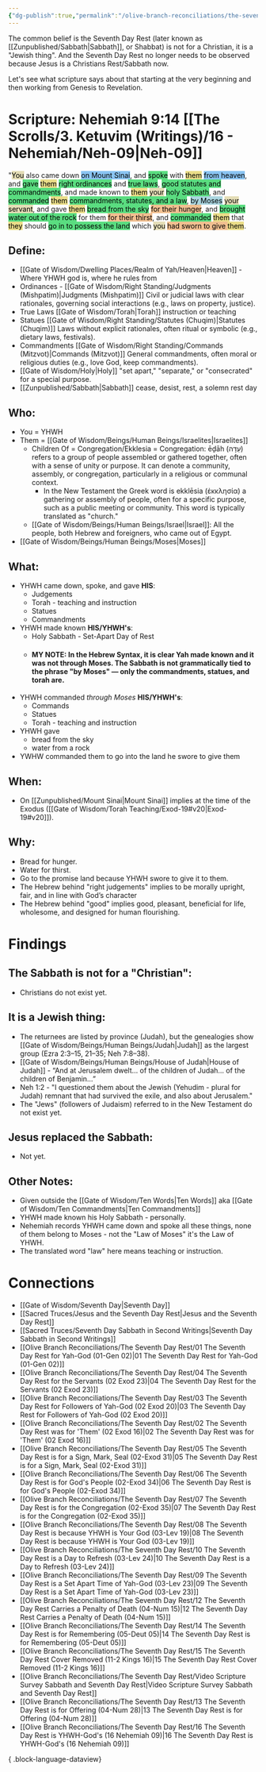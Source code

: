 ```yaml
---
{"dg-publish":true,"permalink":"/olive-branch-reconciliations/the-seventh-day-rest/16-the-seventh-day-rest-is-yhwh-god-s-16-nehemiah-09/","tags":["#OliveBranch","#Sabbath","SeventhDayRest","S"]}
---
```


The common belief is the Seventh Day Rest (later known as [[Zunpublished/Sabbath\|Sabbath]], or Shabbat) is not for a Christian, it is a "Jewish thing". And the Seventh Day Rest no longer needs to be observed because Jesus is a Christians Rest/Sabbath now. 

Let's see what scripture says about that starting at the very beginning and then working from Genesis to Revelation. 
# Scripture: Nehemiah 9:14 [[The Scrolls/3. Ketuvim (Writings)/16 - Nehemiah/Neh-09\|Neh-09]]

"<mark style="background: #D7CD91A6;">You</mark> also came down <mark style="background: #4DA6EDA6;">on Mount Sinai</mark>, and <mark style="background: #04CD3EA6;">spoke</mark> with <mark style="background: #E0CC4BA6;">them</mark> <mark style="background: #4DA6EDA6;">from heaven</mark>, and <mark style="background: #04CD3EA6;">gave</mark> <mark style="background: #E0CC4BA6;">them</mark> <mark style="background: #04CD3EA6;">right ordinances</mark> and <mark style="background: #04CD3EA6;">true laws</mark>, <mark style="background: #04CD3EA6;">good statutes and commandments</mark>,  and made known to <mark style="background: #E0CC4BA6;">them</mark> <mark style="background: #D7CD91A6;">your</mark> <mark style="background: #04CD3EA6;">holy Sabbath</mark>, and <mark style="background: #04CD3EA6;">commanded</mark> <mark style="background: #E0CC4BA6;">them</mark> <mark style="background: #04CD3EA6;">commandments, statutes, and a law</mark>, <mark style="background: #7FC1CFA6;">by Moses</mark> <mark style="background: #D7CD91A6;">your servant</mark>, and gave <mark style="background: #E0CC4BA6;">them</mark> <mark style="background: #04CD3EA6;">bread from the sky</mark> <mark style="background: #EB9E57A6;">for their hunger</mark>, and <mark style="background: #04CD3EA6;">brought water out of the rock</mark> for them <mark style="background: #EB9E57A6;">for their thirst</mark>, and <mark style="background: #04CD3EA6;">commanded</mark> <mark style="background: #E0CC4BA6;">them</mark> that <mark style="background: #E0CC4BA6;">they</mark> should <mark style="background: #04CD3EA6;">go in to possess the land</mark> which <mark style="background: #D7CD91A6;">you</mark> <mark style="background: #EB9E57A6;">had sworn to give </mark><mark style="background: #E0CC4BA6;">them</mark>. 

## **Define**: 
- [[Gate of Wisdom/Dwelling Places/Realm of Yah/Heaven\|Heaven]] - Where YHWH god is, where he rules from
- Ordinances - [[Gate of Wisdom/Right Standing/Judgments (Mishpatim)\|Judgments (Mishpatim)]] Civil or judicial laws with clear rationales, governing social interactions (e.g., laws on property, justice).
- True Laws [[Gate of Wisdom/Torah\|Torah]] instruction or teaching
- Statues [[Gate of Wisdom/Right Standing/Statutes (Chuqim)\|Statutes (Chuqim)]] Laws without explicit rationales, often ritual or symbolic (e.g., dietary laws, festivals).
- Commandments [[Gate of Wisdom/Right Standing/Commands (Mitzvot)\|Commands (Mitzvot)]] General commandments, often moral or religious duties (e.g., love God, keep commandments).
- [[Gate of Wisdom/Holy\|Holy]] "set apart," "separate," or "consecrated" for a special purpose. 
- [[Zunpublished/Sabbath\|Sabbath]] cease, desist, rest, a solemn rest day
## **Who**:
- You =  YHWH
- Them = [[Gate of Wisdom/Beings/Human Beings/Israelites\|Israelites]]
	- Children Of = Congregation/Ekklesia = Congregation: ēḏāh (עֵדָה) refers to a group of people assembled or gathered together, often with a sense of unity or purpose. It can denote a community, assembly, or congregation, particularly in a religious or communal context.
		- In the New Testament the Greek word is ekklēsia (ἐκκλησία) a gathering or assembly of people, often for a specific purpose, such as a public meeting or community. This word is typically translated as "church."
	- [[Gate of Wisdom/Beings/Human Beings/Israel\|Israel]]: All the people, both Hebrew and foreigners, who came out of Egypt.
- [[Gate of Wisdom/Beings/Human Beings/Moses\|Moses]]

## **What**: 
- YHWH came down, spoke, and gave **HIS**:
	- Judgements
	- Torah - teaching and instruction
	- Statues
	- Commandments
- YHWH made known **HIS/YHWH's**: 
	- Holy Sabbath - Set-Apart Day of Rest
	- #### MY NOTE: In the Hebrew Syntax, it is clear Yah made known and it was not through Moses. The Sabbath is not grammatically tied to the phrase "by Moses" — only the commandments, statues, and torah are.
- YHWH commanded *through Moses* **HIS/YHWH's**:
	- Commands
	- Statues
	- Torah - teaching and instruction
- YHWH gave
	- bread from the sky
	- water from a rock
- YWHW commanded them to go into the land he swore to give them
## **When**:
- On [[Zunpublished/Mount Sinai\|Mount Sinai]] implies at the time of the Exodus ([[Gate of Wisdom/Torah Teaching/Exod-19#v20\|Exod-19#v20]]).

## **Why**: 
- Bread for hunger.
- Water for thirst.
- Go to the promise land because YHWH swore to give it to them.
- The Hebrew behind "right judgements" implies to be morally upright, fair, and in line with God’s character
- The Hebrew behind "good" implies good, pleasant, beneficial for life, wholesome, and designed for human flourishing.

# Findings

## The Sabbath is not for a "Christian":
- Christians do not exist yet.
## It is a Jewish thing: 
- The returnees are listed by province (Judah), but the genealogies show [[Gate of Wisdom/Beings/Human Beings/Judah\|Judah]] as the largest group (Ezra 2:3–15, 21–35; Neh 7:8–38). 
- [[Gate of Wisdom/Beings/Human Beings/House of Judah\|House of Judah]] - “And at Jerusalem dwelt… of the children of Judah… of the children of Benjamin…” 
- Neh 1:2 - "I questioned them about the Jewish (Yehudim - plural for Judah) remnant that had survived the exile, and also about Jerusalem."
- The "Jews" (followers of Judaism) referred to in the New Testament do not exist yet.

## Jesus replaced the Sabbath:
- Not yet.

## Other Notes:
- Given outside the [[Gate of Wisdom/Ten Words\|Ten Words]] aka [[Gate of Wisdom/Ten Commandments\|Ten Commandments]]
- YHWH made known his Holy Sabbath - personally.
- Nehemiah records YHWH came down and spoke all these things, none of them belong to Moses - not the "Law of Moses" it's the Law of YHWH.
- The translated word "law" here means teaching or instruction. 

# Connections


- [[Gate of Wisdom/Seventh Day\|Seventh Day]]
- [[Sacred Truces/Jesus and the Seventh Day Rest\|Jesus and the Seventh Day Rest]]
- [[Sacred Truces/Seventh Day Sabbath in Second Writings\|Seventh Day Sabbath in Second Writings]]
- [[Olive Branch Reconciliations/The Seventh Day Rest/01 The Seventh Day Rest for Yah-God (01-Gen 02)\|01 The Seventh Day Rest for Yah-God (01-Gen 02)]]
- [[Olive Branch Reconciliations/The Seventh Day Rest/04 The Seventh Day Rest for the Servants (02 Exod 23)\|04 The Seventh Day Rest for the Servants (02 Exod 23)]]
- [[Olive Branch Reconciliations/The Seventh Day Rest/03 The Seventh Day Rest for Followers of Yah-God (02 Exod 20)\|03 The Seventh Day Rest for Followers of Yah-God (02 Exod 20)]]
- [[Olive Branch Reconciliations/The Seventh Day Rest/02 The Seventh Day Rest was for 'Them' (02 Exod 16)\|02 The Seventh Day Rest was for 'Them' (02 Exod 16)]]
- [[Olive Branch Reconciliations/The Seventh Day Rest/05 The Seventh Day Rest is for a Sign, Mark, Seal (02-Exod 31)\|05 The Seventh Day Rest is for a Sign, Mark, Seal (02-Exod 31)]]
- [[Olive Branch Reconciliations/The Seventh Day Rest/06 The Seventh Day Rest is for God's People (02-Exod 34)\|06 The Seventh Day Rest is for God's People (02-Exod 34)]]
- [[Olive Branch Reconciliations/The Seventh Day Rest/07 The Seventh Day Rest is for the Congregation (02-Exod 35)\|07 The Seventh Day Rest is for the Congregation (02-Exod 35)]]
- [[Olive Branch Reconciliations/The Seventh Day Rest/08 The Seventh Day Rest is because YHWH is Your God (03-Lev 19)\|08 The Seventh Day Rest is because YHWH is Your God (03-Lev 19)]]
- [[Olive Branch Reconciliations/The Seventh Day Rest/10 The Seventh Day Rest is a Day to Refresh (03-Lev 24)\|10 The Seventh Day Rest is a Day to Refresh (03-Lev 24)]]
- [[Olive Branch Reconciliations/The Seventh Day Rest/09 The Seventh Day Rest is a Set Apart Time of Yah-God (03-Lev 23)\|09 The Seventh Day Rest is a Set Apart Time of Yah-God (03-Lev 23)]]
- [[Olive Branch Reconciliations/The Seventh Day Rest/12 The Seventh Day Rest Carries a Penalty of Death (04-Num 15)\|12 The Seventh Day Rest Carries a Penalty of Death (04-Num 15)]]
- [[Olive Branch Reconciliations/The Seventh Day Rest/14 The Seventh Day Rest is for Remembering (05-Deut 05)\|14 The Seventh Day Rest is for Remembering (05-Deut 05)]]
- [[Olive Branch Reconciliations/The Seventh Day Rest/15 The Seventh Day Rest Cover Removed (11-2 Kings 16)\|15 The Seventh Day Rest Cover Removed (11-2 Kings 16)]]
- [[Olive Branch Reconciliations/The Seventh Day Rest/Video Scripture Survey Sabbath and Seventh Day Rest\|Video Scripture Survey Sabbath and Seventh Day Rest]]
- [[Olive Branch Reconciliations/The Seventh Day Rest/13 The Seventh Day Rest is for Offering (04-Num 28)\|13 The Seventh Day Rest is for Offering (04-Num 28)]]
- [[Olive Branch Reconciliations/The Seventh Day Rest/16 The Seventh Day Rest is YHWH-God's (16 Nehemiah 09)\|16 The Seventh Day Rest is YHWH-God's (16 Nehemiah 09)]]

{ .block-language-dataview}

